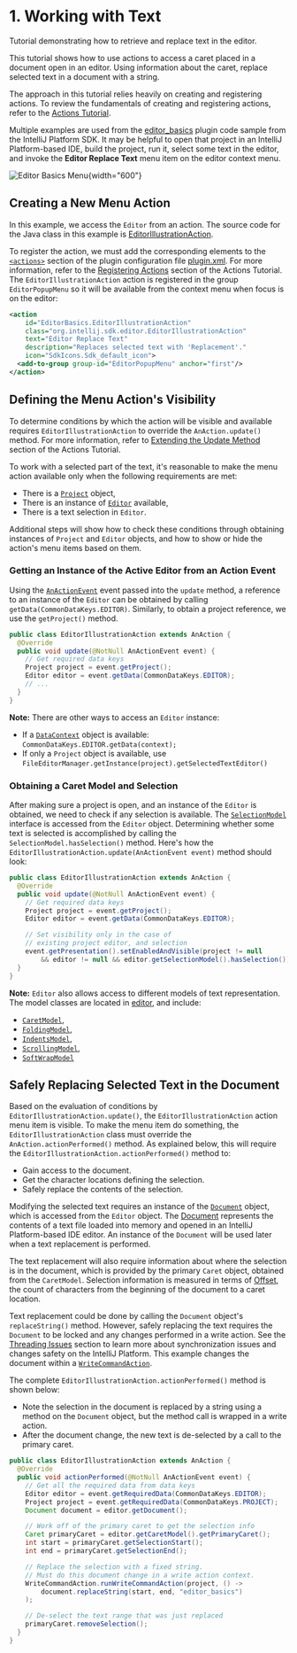 <!-- Copyright 2000-2023 JetBrains s.r.o. and contributors. Use of this source code is governed by the Apache 2.0 license. -->

# 1. Working with Text

<link-summary>Tutorial demonstrating how to retrieve and replace text in the editor.</link-summary>

This tutorial shows how to use actions to access a caret placed in a document open in an editor.
Using information about the caret, replace selected text in a document with a string.

The approach in this tutorial relies heavily on creating and registering actions.
To review the fundamentals of creating and registering actions, refer to the [Actions Tutorial](action_system.md).

Multiple examples are used from the [editor_basics](%gh-sdk-samples%/editor_basics) plugin code sample from the IntelliJ Platform SDK.
It may be helpful to open that project in an IntelliJ Platform-based IDE, build the project, run it, select some text in the editor, and invoke the **Editor Replace Text** menu item on the editor context menu.

![Editor Basics Menu](basics.png){width="600"}

## Creating a New Menu Action

In this example, we access the `Editor` from an action.
The source code for the Java class in this example is [EditorIllustrationAction](%gh-sdk-samples%/editor_basics/src/main/java/org/intellij/sdk/editor/EditorIllustrationAction.java).

To register the action, we must add the corresponding elements to the [`<actions>`](plugin_configuration_file.md#idea-plugin__actions) section of the plugin configuration file [plugin.xml](%gh-sdk-samples%/editor_basics/src/main/resources/META-INF/plugin.xml).
For more information, refer to the [Registering Actions](working_with_custom_actions.md#registering-a-custom-action) section of the Actions Tutorial.
The `EditorIllustrationAction` action is registered in the group `EditorPopupMenu` so it will be available from the context menu when focus is on the editor:

```xml
<action
    id="EditorBasics.EditorIllustrationAction"
    class="org.intellij.sdk.editor.EditorIllustrationAction"
    text="Editor Replace Text"
    description="Replaces selected text with 'Replacement'."
    icon="SdkIcons.Sdk_default_icon">
  <add-to-group group-id="EditorPopupMenu" anchor="first"/>
</action>
```

## Defining the Menu Action's Visibility

To determine conditions by which the action will be visible and available requires `EditorIllustrationAction` to override the `AnAction.update()` method.
For more information, refer to [Extending the Update Method](working_with_custom_actions.md#extending-the-update-method) section of the Actions Tutorial.

To work with a selected part of the text, it's reasonable to make the menu action available only when the following requirements are met:
* There is a [`Project`](%gh-ic%/platform/core-api/src/com/intellij/openapi/project/Project.java) object,
* There is an instance of [`Editor`](%gh-ic%/platform/editor-ui-api/src/com/intellij/openapi/editor/Editor.java) available,
* There is a text selection in `Editor`.

Additional steps will show how to check these conditions through obtaining instances of `Project` and `Editor` objects, and how to show or hide the action's menu items based on them.

### Getting an Instance of the Active Editor from an Action Event

Using the [`AnActionEvent`](%gh-ic%/platform/editor-ui-api/src/com/intellij/openapi/actionSystem/AnActionEvent.java) event passed into the `update` method, a reference to an instance of the `Editor` can be obtained by calling `getData(CommonDataKeys.EDITOR)`.
Similarly, to obtain a project reference, we use the `getProject()` method.

```java
public class EditorIllustrationAction extends AnAction {
  @Override
  public void update(@NotNull AnActionEvent event) {
    // Get required data keys
    Project project = event.getProject();
    Editor editor = event.getData(CommonDataKeys.EDITOR);
    // ...
  }
}
```

**Note:**
There are other ways to access an `Editor` instance:
* If a [`DataContext`](%gh-ic%/platform/core-ui/src/openapi/actionSystem/DataContext.java) object is available: `CommonDataKeys.EDITOR.getData(context);`
* If only a `Project` object is available, use `FileEditorManager.getInstance(project).getSelectedTextEditor()`

### Obtaining a Caret Model and Selection

After making sure a project is open, and an instance of the `Editor` is obtained, we need to check if any selection is available.
The [`SelectionModel`](%gh-ic%/platform/editor-ui-api/src/com/intellij/openapi/editor/SelectionModel.java) interface is accessed from the `Editor` object.
Determining whether some text is selected is accomplished by calling the `SelectionModel.hasSelection()` method.
Here's how the `EditorIllustrationAction.update(AnActionEvent event)` method should look:

```java
public class EditorIllustrationAction extends AnAction {
  @Override
  public void update(@NotNull AnActionEvent event) {
    // Get required data keys
    Project project = event.getProject();
    Editor editor = event.getData(CommonDataKeys.EDITOR);

    // Set visibility only in the case of
    // existing project editor, and selection
    event.getPresentation().setEnabledAndVisible(project != null
        && editor != null && editor.getSelectionModel().hasSelection());
  }
}
```

**Note:**
`Editor` also allows access to different models of text representation.
The model classes are located in [editor](%gh-ic%/platform/editor-ui-api/src/com/intellij/openapi/editor), and include:
* [`CaretModel`](%gh-ic%/platform/editor-ui-api/src/com/intellij/openapi/editor/CaretModel.java),
* [`FoldingModel`](%gh-ic%/platform/editor-ui-api/src/com/intellij/openapi/editor/FoldingModel.java),
* [`IndentsModel`](%gh-ic%/platform/editor-ui-api/src/com/intellij/openapi/editor/IndentsModel.java),
* [`ScrollingModel`](%gh-ic%/platform/editor-ui-api/src/com/intellij/openapi/editor/ScrollingModel.java),
* [`SoftWrapModel`](%gh-ic%/platform/editor-ui-api/src/com/intellij/openapi/editor/SoftWrapModel.java)

## Safely Replacing Selected Text in the Document

Based on the evaluation of conditions by `EditorIllustrationAction.update()`, the `EditorIllustrationAction` action menu item is visible.
To make the menu item do something, the `EditorIllustrationAction` class must override the `AnAction.actionPerformed()` method.
As explained below, this will require the `EditorIllustrationAction.actionPerformed()` method to:
* Gain access to the document.
* Get the character locations defining the selection.
* Safely replace the contents of the selection.

Modifying the selected text requires an instance of the [`Document`](%gh-ic%/platform/core-api/src/com/intellij/openapi/editor/Document.java) object, which is accessed from the `Editor` object.
The [Document](documents.md) represents the contents of a text file loaded into memory and opened in an IntelliJ Platform-based IDE editor.
An instance of the `Document` will be used later when a text replacement is performed.

The text replacement will also require information about where the selection is in the document, which is provided by the primary `Caret` object, obtained from the `CaretModel`.
Selection information is measured in terms of [Offset](coordinates_system.md#caret-offset), the count of characters from the beginning of the document to a caret location.

Text replacement could be done by calling the `Document` object's `replaceString()` method.
However, safely replacing the text requires the `Document` to be locked and any changes performed in a write action.
See the [Threading Issues](general_threading_rules.md) section to learn more about synchronization issues and changes safety on the IntelliJ Platform.
This example changes the document within a [`WriteCommandAction`](%gh-ic%/platform/core-api/src/com/intellij/openapi/command/WriteCommandAction.java).

The complete `EditorIllustrationAction.actionPerformed()` method is shown below:
* Note the selection in the document is replaced by a string using a method on the `Document` object, but the method call is wrapped in a write action.
* After the document change, the new text is de-selected by a call to the primary caret.

```java
public class EditorIllustrationAction extends AnAction {
  @Override
  public void actionPerformed(@NotNull AnActionEvent event) {
    // Get all the required data from data keys
    Editor editor = event.getRequiredData(CommonDataKeys.EDITOR);
    Project project = event.getRequiredData(CommonDataKeys.PROJECT);
    Document document = editor.getDocument();

    // Work off of the primary caret to get the selection info
    Caret primaryCaret = editor.getCaretModel().getPrimaryCaret();
    int start = primaryCaret.getSelectionStart();
    int end = primaryCaret.getSelectionEnd();

    // Replace the selection with a fixed string.
    // Must do this document change in a write action context.
    WriteCommandAction.runWriteCommandAction(project, () ->
        document.replaceString(start, end, "editor_basics")
    );

    // De-select the text range that was just replaced
    primaryCaret.removeSelection();
  }
}
```
